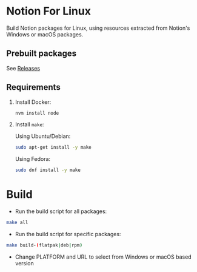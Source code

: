 # Notion For Linux

Build Notion packages for Linux, using resources extracted from Notion's Windows or macOS packages.

## Prebuilt packages

See [Releases](https://github.com/lucasscvvieira/notion-linux-builder/releases)

## Requirements

1. Install Docker:

   ```sh
   nvm install node
   ```

2. Install `make`:

   Using Ubuntu/Debian:

   ```sh
   sudo apt-get install -y make
   ```

   Using Fedora:
   ```sh
   sudo dnf install -y make
   ```

# Build

- Run the build script for all packages:

```sh
make all
```

- Run the build script for specific packages:

```sh
make build-(flatpak|deb|rpm)
```

- Change PLATFORM and URL to select from Windows or macOS based version